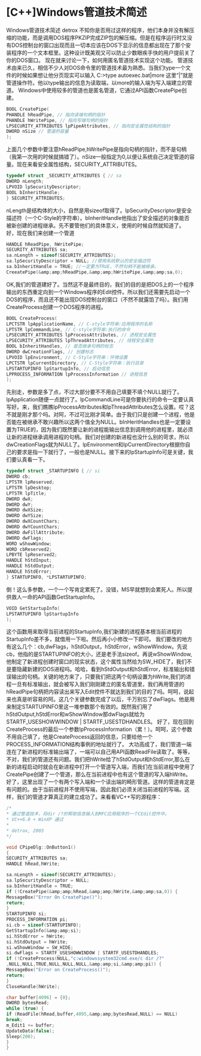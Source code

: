 # [C++]Windows管道技术简述

Windows管道技术简述 detrox 不知你是否用过这样的程序，他们本身并没有解压缩的功能，而是调用DOS程序PKZIP完成ZIP包的解压缩。但是在程序运行时又没有DOS控制台的窗口出现而且一切本应该在DOS下显示的信息都出现在了那个安装程序的一个文本框里。这种设计既美观又可以防止少数眼疾手快的用户提前关了你的DOS窗口。 现在就来讨论一下，如何用匿名管道技术实现这个功能。 管道技术由来已久，相信不少人对DOS命令里的管道技术最为熟悉。当我们type一个文件的时候如果想让他分页现实可以输入 C:>type autoexec.bat|more 这里“|”就是管道操作符。他以type输出的信息为读取端，以more的输入端为写入端建立的管道。 Windows中使用较多的管道也是匿名管道，它通过API函数CreatePipe创建。

```c
BOOL CreatePipe(
PHANDLE hReadPipe, // 指向读端句柄的指针
PHANDLE hWritePipe, // 指向写端句柄的指针
LPSECURITY_ATTRIBUTES lpPipeAttributes, // 指向安全属性结构的指针
DWORD nSize // 管道的容量
);
```

上面几个参数中要注意hReadPipe,hWritePipe是指向句柄的指针，而不是句柄（我第一次用的时候就搞错了）。nSize一般指定为0,以便让系统自己决定管道的容量。现在来看安全属性结构，SECURITY_ATTRIBUTES。

```c
typedef struct _SECURITY_ATTRIBUTES { // sa
DWORD nLength;
LPVOID lpSecurityDescriptor;
BOOL bInheritHandle;
} SECURITY_ATTRIBUTES;
```

nLength是结构体的大小，自然是用sizeof取得了。lpSecurityDescriptor是安全描述符（一个C-Style的字符串）。bInheritHandle他指出了安全描述的对象能否被新创建的进程继承。先不要管他们的具体意义，使用的时候自然就知道了。 好，现在我们来创建一个管道

```c
HANDLE hReadPipe, hWritePipe;
SECURITY_ATTRIBUTES sa;
sa.nLength = sizeof(SECURITY_ATTRIBUTES);
sa.lpSecurityDescriptor = NULL; //使用系统默认的安全描述符
sa.bInheritHandle = TRUE; //一定要为TRUE，不然句柄不能被继承。
CreeatePipe(&amp;amp;hReadPipe,&amp;amp;hWritePipe,&amp;amp;sa,0);
```

OK,我们的管道建好了。当然这不是最终目的，我们的目的是把DOS上的一个程序输出的东西重定向到一个Windows程序的Edit控件。所以我们还需要先启动一个DOS的程序，而且还不能出现DOS控制台的窗口（不然不就露馅了吗）。我们用CreateProcess创建一个DOS程序的进程。

```c
BOOL CreateProcess(
LPCTSTR lpApplicationName, // C-style字符串:应用程序的名称
LPTSTR lpCommandLine, // C-style字符串:执行的命令
LPSECURITY_ATTRIBUTES lpProcessAttributes, // 进程安全属性
LPSECURITY_ATTRIBUTES lpThreadAttributes, // 线程安全属性
BOOL bInheritHandles, // 是否继承句柄的标志
DWORD dwCreationFlags, // 创建标志
LPVOID lpEnvironment, // C-Style字符串：环境设置
LPCTSTR lpCurrentDirectory, // C-Style字符串：执行目录
LPSTARTUPINFO lpStartupInfo, // 启动信息
LPPROCESS_INFORMATION lpProcessInformation // 进程信息
);
```

先别走，参数是多了点，不过大部分要不不用自己填要不填个NULL就行了。lpApplication随便一点就行了。lpCommandLine可是你要执行的命令一定要认真写好。来，我们瞧瞧lpProcessAttributes和lpThreadAttributes怎么设置。哎？这不就是刚才那个吗。对阿，不过可比刚才简单。由于我们只是创建一个进程，他是否能在被继承不敢兴趣所以这两个值全为NULL。bInHeritHandles也是一定要设置为TRUE的，因为我们既然要让新的进程能输出信息到调用他的进程里，就必须让新的进程继承调用进程的句柄。我们对创建的新进程也没什么别的苛求，所以dwCreationFlags就为NULL了。lpEnvironment和lpCurrentDirectory根据你自己的要求是指一下就行了，一般也是NULL。接下来的lpStartupInfo可是关键，我们要认真看一下。

```c
typedef struct _STARTUPINFO { // si
DWORD cb;
LPTSTR lpReserved;
LPTSTR lpDesktop;
LPTSTR lpTitle;
DWORD dwX;
DWORD dwY;
DWORD dwXSize;
DWORD dwYSize;
DWORD dwXCountChars;
DWORD dwYCountChars;
DWORD dwFillAttribute;
DWORD dwFlags;
WORD wShowWindow;
WORD cbReserved2;
LPBYTE lpReserved2;
HANDLE hStdInput;
HANDLE hStdOutput;
HANDLE hStdError;
} STARTUPINFO, *LPSTARTUPINFO;
```

倒！这么多参数，一个一个写肯定累死了。没错，MS早就想到会累死人。所以提供救人一命的API函数GetStartupInfo。

```c
VOID GetStartupInfo(
LPSTARTUPINFO lpStartupInfo
);
```

这个函数用来取得当前进程的StartupInfo,我们新建的进程基本根当前进程的StartupInfo差不多，就借用一下啦。然后再小小修改一下即可。 我们要改的地方有这么几个：cb,dwFlags，hStdOutput，hStdError，wShowWindow。先说cb，他指的是STARTUPINFO的大小，还是老手法sizeof。再说wShowWindow,他制定了新进程创建时窗口的现实状态，这个属性当然给为SW_HIDE了，我们不是要隐藏新建的DOS进程吗。哈哈，看到hStdOutput和hStdError，标准输出和错误输出的句柄。关键的地方来了，只要我们把这两个句柄设置为hWrite,我们的进程一旦有标准输出，就会被写入我们刚刚建立的匿名管道里，我们再用管道的hReadPipe句柄把内容读出来写入Edit控件不就达到我们的目的了吗。呵呵，说起来也真是听容易的阿。这几个关键参数完成了以后，千万别忘了dwFlags。他是用来制定STARTUPINFO里这一堆参数那个有效的。既然我们用了hStdOutput,hStdError和wShowWindow那dwFlags就给为STARTF_USESHOWWINDOW | STARTF_USESTDHANDLES。 好了，现在回到CreateProcess的最后一个参数lpProcessInformation（累！）。呵呵，这个参数不用自己填了，他是CreateProcess返回的信息，只要给他一个PROCESS_INFORMATION结构事例的地址就行了。 大功高成了，我们管道一端连在了新进程的标准输出端了，一端可以自己用API函数ReadFile读取了。等等，不对，我们的管道还有问题。我们把hWrite给了hStdOutput和hStdError,那么在新的进程启动时就会在新进程中打开一个管道写入端，而我们在当前进程中使用了CreatePipe创建了一个管道，那么在当前进程中也有这个管道的写入端hWrite。好了，这里出现了一个有两个写入端和一个读出端的畸形管道。这样的管道肯定是有问题的。由于当前进程并不使用写端，因此我们必须关闭当前进程的写端。这样，我们的管道才算真正的建立成功了。来看看VC++写的源程序：

```c
/*
* 通过管道技术，将dir /?的帮助信息输入到MFC应用程序的一个CEdit控件中。
* VC++6.0 + WinXP 通过
*
* detrox, 2003
*/

void CPipeDlg::OnButton1()
{
SECURITY_ATTRIBUTES sa;
HANDLE hRead,hWrite;

sa.nLength = sizeof(SECURITY_ATTRIBUTES);
sa.lpSecurityDescriptor = NULL;
sa.bInheritHandle = TRUE;
if (!CreatePipe(&amp;amp;hRead,&amp;amp;hWrite,&amp;amp;sa,0)) {
MessageBox("Error On CreatePipe()");
return;
}
STARTUPINFO si;
PROCESS_INFORMATION pi;
si.cb = sizeof(STARTUPINFO);
GetStartupInfo(&amp;amp;si);
si.hStdError = hWrite;
si.hStdOutput = hWrite;
si.wShowWindow = SW_HIDE;
si.dwFlags = STARTF_USESHOWWINDOW | STARTF_USESTDHANDLES;
if (!CreateProcess(NULL,"c:windowssystem32cmd.exe/c dir /?"
,NULL,NULL,TRUE,NULL,NULL,NULL,&amp;amp;si,&amp;amp;pi)) {
MessageBox("Error on CreateProcess()");
return;
}
CloseHandle(hWrite);

char buffer[4096] = {0};
DWORD bytesRead;
while (true) {
if (ReadFile(hRead,buffer,4095,&amp;amp;bytesRead,NULL) == NULL)
break;
m_Edit1 += buffer;
UpdateData(false);
Sleep(200);
}
}
```

